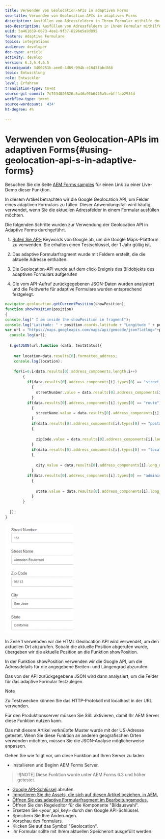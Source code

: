 ```yaml
---
title: Verwenden von Geolocation-APIs in adaptiven Forms
seo-title: Verwenden von Geolocation-APIs in adaptiven Forms
description: Ausfüllen von Adressfeldern in Ihrem Formular mithilfe der API
seo-description: Ausfüllen von Adressfeldern in Ihrem Formular mithilfe der API
uuid: 5a461659-6873-4ea1-9f37-8296e5a9d895
feature: Adaptive Formulare
topics: integrations
audience: developer
doc-type: article
activity: develop
version: 6.3,6.4,6.5
discoiquuid: 3400251b-aee0-4d69-994b-e1643fabc868
topic: Entwicklung
role: Entwickler
level: Erfahren
translation-type: tm+mt
source-git-commit: 7d7034026826a5a46a91b6425a5cebfffab2934d
workflow-type: tm+mt
source-wordcount: '434'
ht-degree: 4%

---
```



# Verwenden von Geolocation-APIs im adaptiven Forms{#using-geolocation-api-s-in-adaptive-forms}

Besuchen Sie die Seite [AEM Forms samples](https://forms.enablementadobe.com/content/samples/samples.html?query=0) für einen Link zu einer Live-Demo dieser Funktion.

In diesem Artikel betrachten wir die Google Geolocation API, um Felder eines adaptiven Formulars zu füllen. Dieser Anwendungsfall wird häufig verwendet, wenn Sie die aktuellen Adressfelder in einem Formular ausfüllen möchten.

Die folgenden Schritte wurden zur Verwendung der Geolocation API in Adaptive Forms durchgeführt.

1. [Rufen Sie API-](https://developers.google.com/maps/documentation/javascript/get-api-key) Keywords von Google ab, um die Google Maps-Plattform zu verwenden. Sie erhalten einen Testschlüssel, der 1 Jahr gültig ist.

1. Das adaptive Formularfragment wurde mit Feldern erstellt, die die aktuelle Adresse enthalten.

1. Die Geolocation-API wurde auf dem click-Ereignis des Bildobjekts des adaptiven Formulars aufgerufen

1. Die vom API-Aufruf zurückgegebenen JSON-Daten wurden analysiert und die Feldwerte für adaptive Formulare wurden entsprechend festgelegt.

```javascript
navigator.geolocation.getCurrentPosition(showPosition);
function showPosition(position) 
{
console.log(" I am inside the showPosition in fragment");
console.log("Latitude: " + position.coords.latitude + "Longitude " + position.coords.longitude);
var url = "https://maps.googleapis.com/maps/api/geocode/json?latlng="+position.coords.latitude+","+position.coords.longitude+"&key=<your_api_key>";
  console.log(url);
  
  $.getJSON(url,function (data, textStatus){
    
    var location=data.results[0].formatted_address;
    console.log(location);
    
    for(i=0;i<data.results[0].address_components.length;i++)
        {
          if(data.results[0].address_components[i].types[0] == "street_number")
            {
              streetNumber.value = data.results[0].address_components[i].long_name;
            }
          if(data.results[0].address_components[i].types[0] == "route")
            {
              streetName.value = data.results[0].address_components[i].long_name;
            }
            if(data.results[0].address_components[i].types[0] == "postal_code")
            {
              
              zipCode.value = data.results[0].address_components[i].long_name;
            }
            if(data.results[0].address_components[i].types[0] == "locality")
            {
              
              city.value = data.results[0].address_components[i].long_name;
            }
          if(data.results[0].address_components[i].types[0] == "administrative_area_level_1")
            {
              
              state.value = data.results[0].address_components[i].long_name;
            }
        }
    
  });
}
```

![Felder mit geoloaction api füllen](assets/capture-4.gif)

In Zeile 1 verwenden wir die HTML Geolocation API wird verwendet, um den aktuellen Ort abzurufen. Sobald die aktuelle Position abgerufen wurde, übergeben wir die aktuelle Position an die Funktion showPosition.

In der Funktion showPosition verwenden wir die Google API, um die Adressdetails für die angegebene Breiten- und Längengrad abzurufen.

Das von der API zurückgegebene JSON wird dann analysiert, um die Felder für das adaptive Formular festzulegen.

>[!NOTE]
>
>Zu Testzwecken können Sie das HTTP-Protokoll mit localhost in der URL verwenden.
>
>Für den Produktionsserver müssen Sie SSL aktivieren, damit Ihr AEM Server diese Funktion nutzen kann.
>
>Das mit diesem Artikel verknüpfte Muster wurde mit der US-Adresse getestet. Wenn Sie diese Funktion an anderen geografischen Orten verwenden möchten, müssen Sie die JSON-Analyse möglicherweise anpassen.

Gehen Sie wie folgt vor, um diese Funktion auf Ihren Server zu laden

* Installieren und Beginn AEM Forms Server.

>!![NOTE] Diese Funktion wurde unter AEM Forms 6.3 und höher getestet.
* [Google API-Schlüssel](https://developers.google.com/maps/documentation/javascript/get-api-key) abrufen.
* [Importieren Sie die Assets, die sich auf diesen Artikel beziehen, in AEM.](assets/geolocationapi.zip)
* [Öffnen Sie das adaptive Formularfragment im Bearbeitungsmodus.](http://localhost:4502/editor.html/content/forms/af/currentaddressfragment.html)
* Öffnen Sie den Regeleditor für die Komponente &quot;Bildauswahl&quot;.
* Ersetzen Sie &lt;your_api_key> durch den Google API-Schlüssel.
* Speichern Sie Ihre Änderungen.
* [Vorschau des Formulars](http://localhost:4502/content/dam/formsanddocuments/currentaddressfragment/jcr:content?wcmmode=disabled).
* Klicken Sie auf das Symbol &quot;Geolocation&quot;.
* Ihr Formular sollte mit Ihrem aktuellen Speicherort ausgefüllt werden.
